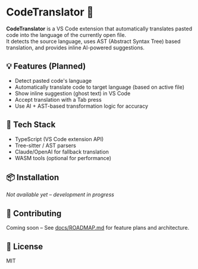 # CodeTranslator 🔁

**CodeTranslator** is a VS Code extension that automatically translates pasted code into the language of the currently open file.  
It detects the source language, uses AST (Abstract Syntax Tree) based translation, and provides inline AI-powered suggestions.

## 💡 Features (Planned)

- Detect pasted code's language
- Automatically translate code to target language (based on active file)
- Show inline suggestion (ghost text) in VS Code
- Accept translation with a Tab press
- Use AI + AST-based transformation logic for accuracy

## 🧠 Tech Stack

- TypeScript (VS Code extension API)
- Tree-sitter / AST parsers
- Claude/OpenAI for fallback translation
- WASM tools (optional for performance)

## 📦 Installation

_Not available yet – development in progress_

## 🔧 Contributing

Coming soon – See [docs/ROADMAP.md](docs/ROADMAP.md) for feature plans and architecture.

## 📄 License

MIT
